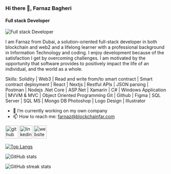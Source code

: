 ### Hi there 👋, Farnaz Bagheri
#### Full stack Developer
![Full stack Developer](https://pbs.twimg.com/profile_banners/3163725218/1662476956/1500x500)

I am Farnaz from Dubai, a solution-oriented full-stack developer in both blockchain and web2 and a lifelong learner with a professional background in Information Technology and coding. I enjoy development because of the satisfaction I get by overcoming challenges. I am motivated by the opportunity that software provides to positively impact the life of an individual, and the world as a whole.

Skills: Solidity | Web3 | Read and write from/to smart contract | Smart contract deployment | React | Nextjs | Restful APIs | JSON parsing | Postman | Nodejs .Net Core | ASP.Net | Xamarin | C# | Windows Application | MVVM & MVC | Object Oriented Programming Git | Github | Figma | SQL Server | SQL MS | Mongo DB  Photoshop | Logo Design | Illustrator

- 🔭 I’m currently working on my own company 
- 📫 How to reach me: farnaz@blockchainfar.com 


[<img src='https://cdn.jsdelivr.net/npm/simple-icons@3.0.1/icons/github.svg' alt='github' height='40'>](https://github.com/fabbiya)  [<img src='https://cdn.jsdelivr.net/npm/simple-icons@3.0.1/icons/linkedin.svg' alt='linkedin' height='40'>](https://www.linkedin.com/in/fa-bi-a6973282/)  [<img src='https://cdn.jsdelivr.net/npm/simple-icons@3.0.1/icons/icloud.svg' alt='website' height='40'>](https://www.webdevelopmentuae.com)  

[![Top Langs](https://github-readme-stats.vercel.app/api/top-langs/?username=fabbiya)](https://github.com/anuraghazra/github-readme-stats)

![GitHub stats](https://github-readme-stats.vercel.app/api?username=fabbiya&show_icons=true)  

![GitHub streak stats](https://github-readme-streak-stats.herokuapp.com/?user=fabbiya)  

